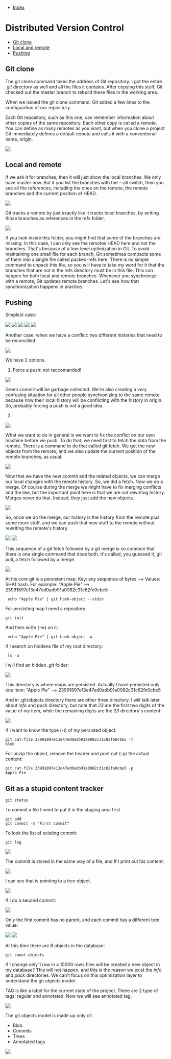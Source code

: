 - [Index](https://github.com/KiraDiShira/Git#table-of-content)   

# Distributed Version Control

- [Git clone](#git-clone)   
- [Local and remote](#local-and-remote)   
- [Pushing](#pushing)   

## Git clone

The git clone command takes the address of Git repository. I got the entire *.git* directory as well and all the files it contains. After copying this stuff, Git checked out the master branch to rebuild these files in the working area.

When we issued the git clone command, Git added a few lines to the configuration of our repository.

Each Git repository, such as this one, can remember information about other copies of the same repository. Each other copy is called a remote. You can define as many remotes as you want, but when you clone a project Git immediately defines a default remote and calls it with a conventional name, origin.

<img src="https://github.com/KiraDiShira/Git/blob/master/Distributed%20Version%20Control/Images/dv1.png" />

## Local and remote

If we ask it for branches, then it will just show the local branches. We only have master now. But if you list the branches with the --all switch, then you see all the references, including the ones on the remote, the remote branches and the current position of HEAD.

<img src="https://github.com/KiraDiShira/Git/blob/master/Distributed%20Version%20Control/Images/dv2.png" />

Git tracks a remote by just exactly like it tracks local branches, by writing those branches as references in the refs folder.

<img src="https://github.com/KiraDiShira/Git/blob/master/Distributed%20Version%20Control/Images/dv3.png" />

If you look inside this folder, you might find that some of the branches are missing. In this case, I can only see the remotes HEAD here and not the branches. That's because of a low-level optimization in Git. To avoid maintaining one small file for each branch, Git sometimes compacts some of them into a single file called packed-refs here. There is no simple command to unpack this file, so you will have to take my word for it that the branches that are not in the refs directory must be in this file. This can happen for both local and remote branches.
Whenever you synchronize with a remote, Git updates remote branches. Let's see how that synchronization happens in practice.

## Pushing

Simplest case:

<img src="https://github.com/KiraDiShira/Git/blob/master/Distributed%20Version%20Control/Images/dv4.png" />

<img src="https://github.com/KiraDiShira/Git/blob/master/Distributed%20Version%20Control/Images/dv5.png" />

<img src="https://github.com/KiraDiShira/Git/blob/master/Distributed%20Version%20Control/Images/dv6.png" />

<img src="https://github.com/KiraDiShira/Git/blob/master/Distributed%20Version%20Control/Images/dv7.png" />

<img src="https://github.com/KiraDiShira/Git/blob/master/Distributed%20Version%20Control/Images/dv8.png" />

Another case, when we have a conflict: two different histories that need to be reconcilied

<img src="https://github.com/KiraDiShira/Git/blob/master/Distributed%20Version%20Control/Images/dv9.png" />

We have 2 options.
1)	Force a push: not raccomanded!

<img src="https://github.com/KiraDiShira/Git/blob/master/Distributed%20Version%20Control/Images/dv10.png" />

Green commit will be garbage collected.
We're also creating a very confusing situation for all other people synchronizing to the same remote because now their local history will be conflicting with the history in origin. So, probably forcing a push is not a good idea.

2)

<img src="https://github.com/KiraDiShira/Git/blob/master/Distributed%20Version%20Control/Images/dv11.png" />

What we want to do in general is we want to fix the conflict on our own machine before we push. To do that, we need first to fetch the data from the remote. There is a command to do that called git fetch. We get the new objects from the remote, and we also update the current position of the remote branches, as usual.

<img src="https://github.com/KiraDiShira/Git/blob/master/Distributed%20Version%20Control/Images/dv12.png" />

Now that we have the new commit and the related objects, we can merge our local changes with the remote history. So, we did a fetch. Now we do a merge. Of course during the merge we might have to fix merging conflicts and the like, but the important point here is that we are not rewriting history. Merges never do that. Instead, they just add the new objects.

<img src="https://github.com/KiraDiShira/Git/blob/master/Distributed%20Version%20Control/Images/dv13.png" />

 So, once we do the merge, our history is the history from the remote plus some more stuff, and we can push that new stuff to the remote without rewriting the remote's history.

<img src="https://github.com/KiraDiShira/Git/blob/master/Distributed%20Version%20Control/Images/dv14.png" />

<img src="https://github.com/KiraDiShira/Git/blob/master/Distributed%20Version%20Control/Images/dv15.png" />

This sequence of a git fetch followed by a git merge is so common that there is one single command that does both. It's called, you guessed it, git pull, a fetch followed by a merge.

<img src="https://github.com/KiraDiShira/Git/blob/master/Distributed%20Version%20Control/Images/dv16.png" />


At his core git is a persistent map. Key: any sequence of bytes --> Values: SHA1 hash. For example: "Apple Pie" --> 23991897e13e47ed0adb91a0082c31c82fe0cbe5

```
 echo "Apple Pie" | git hash-object --stdin
```
For persisting map I need a repository:

```
git init
```
And then write (-w) on it:

```
 echo "Apple Pie" | git hash-object -w
```

If I search on hiddens file of my root directory:

```
 ls -a
```
I will find an hidden *.git* folder:

<img src="https://github.com/KiraDiShira/Git/blob/master/GitIsNotWhatYouThink/Images/githiddenfolder.png" />

This directory is where maps are persisted. Actually I have persisted only one item: "Apple Pie" --> 23991897e13e47ed0adb91a0082c31c82fe0cbe5

And in .git/objects directory there are other three directory.
I will talk later about *info* and *pack* directory, but note that *23* are the first two digits of the value of my item, while the remaining digits are the 23 directory's content:

<img src="https://github.com/KiraDiShira/Git/blob/master/GitIsNotWhatYouThink/Images/23new.PNG" />

If I want to know the type (-t) of my persisted object:

```
git cat-file 23991897e13e47ed0adb91a0082c31c82fe0cbe5 -t
blob
```

For unzip the object, remove the header and print out (-p) the actual content:

```
git cat-file 23991897e13e47ed0adb91a0082c31c82fe0cbe5 -p
Apple Pie
```
## Git as a stupid content tracker

```
git status
```

To commit a file I need to put it in the staging area first

```
git add
git commit -m "First commit"
```
To look the list of existing commit:

```
git log
```
<img src="https://github.com/KiraDiShira/Git/blob/master/GitIsNotWhatYouThink/Images/gitlog.png" />

The commit is stored in the same way of a file, and If I print out his content:

<img src="https://github.com/KiraDiShira/Git/blob/master/GitIsNotWhatYouThink/Images/commitobject.png" />

I can see that is pointing to a tree object.

<img src="https://github.com/KiraDiShira/Git/blob/master/GitIsNotWhatYouThink/Images/objmod1.png" />

If I do a second commit:

<img src="https://github.com/KiraDiShira/Git/blob/master/GitIsNotWhatYouThink/Images/secondcommit.PNG" />

Only the first commit has no parent, and each commit has a different tree value:

<img src="https://github.com/KiraDiShira/Git/blob/master/GitIsNotWhatYouThink/Images/secondcommittree.PNG" />

<img src="https://github.com/KiraDiShira/Git/blob/master/GitIsNotWhatYouThink/Images/gom.png" />

At this time there are 8 objects in the database:

```
git count-objects
```
If I change only 1 row in a 10000 rows files will be created a new object in my database? This will not happen, and this is the reason we exist the *info* and *pack* directories. We can't focus on this optimization layer to understand the git objects model.

TAG is like a label for the current state of the project. There are 2 type of tags: regular and annotated. Now we will see annotated tag.

<img src="https://github.com/KiraDiShira/Git/blob/master/GitIsNotWhatYouThink/Images/tag.png" />

The git objects model is made up only of:
- Blob
- Commits
- Trees
- Annotated tags

<img src="https://github.com/KiraDiShira/Git/blob/master/GitIsNotWhatYouThink/Images/gomfinal.png" />
